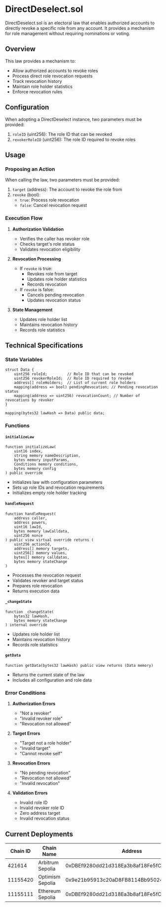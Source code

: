 # DirectDeselect.sol

DirectDeselect.sol is an electoral law that enables authorized accounts to directly revoke a specific role from any account. It provides a mechanism for role management without requiring nominations or voting.

## Overview

This law provides a mechanism to:
- Allow authorized accounts to revoke roles
- Process direct role revocation requests
- Track revocation history
- Maintain role holder statistics
- Enforce revocation rules

## Configuration

When adopting a DirectDeselect instance, two parameters must be provided:

1. `roleID` (uint256): The role ID that can be revoked
2. `revokerRoleID` (uint256): The role ID required to revoke roles

## Usage

### Proposing an Action

When calling the law, two parameters must be provided:

1. `target` (address): The account to revoke the role from
2. `revoke` (bool): 
   - `true`: Process role revocation
   - `false`: Cancel revocation request

### Execution Flow

1. **Authorization Validation**
   - Verifies the caller has revoker role
   - Checks target's role status
   - Validates revocation eligibility

2. **Revocation Processing**
   - If `revoke` is true:
     - Revokes role from target
     - Updates role holder statistics
     - Records revocation
   - If `revoke` is false:
     - Cancels pending revocation
     - Updates revocation status

3. **State Management**
   - Updates role holder list
   - Maintains revocation history
   - Records role statistics

## Technical Specifications

### State Variables

```solidity
struct Data {
    uint256 roleId;         // Role ID that can be revoked
    uint256 revokerRoleId;  // Role ID required to revoke
    address[] roleHolders;  // List of current role holders
    mapping(address => bool) pendingRevocation; // Pending revocation status
    mapping(address => uint256) revocationCount; // Number of revocations by revoker
}

mapping(bytes32 lawHash => Data) public data;
```

### Functions

#### `initializeLaw`
```solidity
function initializeLaw(
    uint16 index,
    string memory nameDescription,
    bytes memory inputParams,
    Conditions memory conditions,
    bytes memory config
) public override
```
- Initializes law with configuration parameters
- Sets up role IDs and revocation requirements
- Initializes empty role holder tracking

#### `handleRequest`
```solidity
function handleRequest(
    address caller,
    address powers,
    uint16 lawId,
    bytes memory lawCalldata,
    uint256 nonce
) public view virtual override returns (
    uint256 actionId,
    address[] memory targets,
    uint256[] memory values,
    bytes[] memory calldatas,
    bytes memory stateChange
)
```
- Processes the revocation request
- Validates revoker and target status
- Prepares role revocation
- Returns execution data

#### `_changeState`
```solidity
function _changeState(
    bytes32 lawHash,
    bytes memory stateChange
) internal override
```
- Updates role holder list
- Maintains revocation history
- Records role statistics

#### `getData`
```solidity
function getData(bytes32 lawHash) public view returns (Data memory)
```
- Returns the current state of the law
- Includes all configuration and role data

### Error Conditions

1. **Authorization Errors**
   - "Not a revoker"
   - "Invalid revoker role"
   - "Revocation not allowed"

2. **Target Errors**
   - "Target not a role holder"
   - "Invalid target"
   - "Cannot revoke self"

3. **Revocation Errors**
   - "No pending revocation"
   - "Revocation not allowed"
   - "Invalid revocation"

4. **Validation Errors**
   - Invalid role ID
   - Invalid revoker role ID
   - Zero address target
   - Invalid revocation status

## Current Deployments

| Chain ID | Chain Name      | Address                                      |
|----------|----------------|----------------------------------------------|
| 421614   | Arbitrum Sepolia | 0xDBEf9280dd21d318Ea3b8af18Fe5fC72D7a347eE  |
| 11155420 | Optimism Sepolia | 0x9e21b95913c20aD8FB8114Bb950245AEDE1B3735  |
| 11155111 | Ethereum Sepolia | 0xDBEf9280dd21d318Ea3b8af18Fe5fC72D7a347eE  | 

 